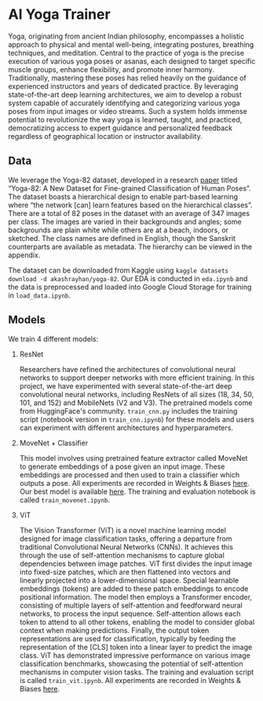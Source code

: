 # AI Yoga Trainer

Yoga, originating from ancient Indian philosophy, encompasses a holistic approach to physical and mental well-being, integrating postures, breathing techniques, and meditation. Central to the practice of yoga is the precise execution of various yoga poses or asanas, each designed to target specific muscle groups, enhance flexibility, and promote inner harmony. Traditionally, mastering these poses has relied heavily on the guidance of experienced instructors and years of dedicated practice. By leveraging state-of-the-art deep learning architectures, we aim to develop a robust system capable of accurately identifying and categorizing various yoga poses from input images or video streams. Such a system holds immense potential to revolutionize the way yoga is learned, taught, and practiced, democratizing access to expert guidance and personalized feedback regardless of geographical location or instructor availability.

## Data

We leverage the Yoga-82 dataset, developed in a research [paper](https://arxiv.org/abs/2004.10362) titled “Yoga-82: A New Dataset for Fine-grained Classification of Human Poses”. The dataset boasts a hierarchical design to enable part-based learning where “the network [can] learn features based on the hierarchical classes”. There are a total of 82 poses in the dataset with an average of 347 images per class. The images are varied in their backgrounds and angles; some backgrounds are plain white while others are at a beach, indoors, or sketched. The class names are defined in English, though the Sanskrit counterparts are available as metadata. The hierarchy can be viewed in the appendix. 

The dataset can be downloaded from Kaggle using `kaggle datasets download -d akashrayhan/yoga-82`. Our EDA is conducted in `eda.ipynb` and the data is preprocessed and loaded into Google Cloud Storage for training in `load_data.ipynb`.


## Models

We train 4 different models:

1. ResNet
    
    Researchers have refined the architectures of convolutional neural networks to support deeper networks with more efficient training. In this project, we have experimented with several state-of-the-art deep convolutional neural networks, including ResNets of all sizes (18, 34, 50, 101, and 152) and MobileNets (V2 and V3). The pretrained models come from HuggingFace's community. `train_cnn.py` includes the training script (notebook version in `train_cnn.ipynb`) for these models and users can experiment with different architectures and hyperparameters. 
    
3. MoveNet + Classifier
    
    This model involves using pretrained feature extractor called MoveNet to generate embeddings of a pose given an input image. These embeddings are processed and then used to train a classifier which outputs a pose. All experiments are recorded in Weights & Biases [here](https://wandb.ai/aml-experiments/movenet-yoga-classifier/reports/MoveNet-Classifier-Experiments--Vmlldzo3NTU3MTM4?accessToken=c3vqmq0hve1f2iev2344e1lk6tczwe5uqrjhawu0bsr305wnmm04rjix3xrwchua). Our best model is available [here](https://drive.google.com/file/d/133Mx1-G-tNZehncoFqFWVaot6wJcl-PB/view?usp=sharing). The training and evaluation notebook is called `train_movenet.ipynb`.

4. ViT

    The Vision Transformer (ViT) is a novel machine learning model designed for image classification tasks, offering a departure from traditional Convolutional Neural Networks (CNNs). It achieves this through the use of self-attention mechanisms to capture global dependencies between image patches. ViT first divides the input image into fixed-size patches, which are then flattened into vectors and linearly projected into a lower-dimensional space. Special learnable embeddings (tokens) are added to these patch embeddings to encode positional information. The model then employs a Transformer encoder, consisting of multiple layers of self-attention and feedforward neural networks, to process the input sequence. Self-attention allows each token to attend to all other tokens, enabling the model to consider global context when making predictions. Finally, the output token representations are used for classification, typically by feeding the representation of the [CLS] token into a linear layer to predict the image class. ViT has demonstrated impressive performance on various image classification benchmarks, showcasing the potential of self-attention mechanisms in computer vision tasks. The training and evaluation script is called `train_vit.ipynb`. All experiments are recorded in Weights & Biases [here](https://wandb.ai/aml-experiments/vit-yoga-classifier).

